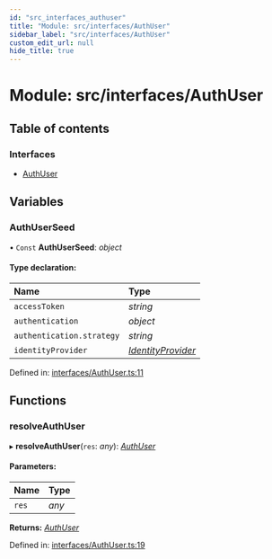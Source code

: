 ```yaml
---
id: "src_interfaces_authuser"
title: "Module: src/interfaces/AuthUser"
sidebar_label: "src/interfaces/AuthUser"
custom_edit_url: null
hide_title: true
---
```


# Module: src/interfaces/AuthUser

## Table of contents

### Interfaces

- [AuthUser](../interfaces/src_interfaces_authuser.authuser.md)

## Variables

### AuthUserSeed

• `Const` **AuthUserSeed**: *object*

#### Type declaration:

Name | Type |
:------ | :------ |
`accessToken` | *string* |
`authentication` | *object* |
`authentication.strategy` | *string* |
`identityProvider` | [*IdentityProvider*](../interfaces/src_interfaces_identityprovider.identityprovider.md) |

Defined in: [interfaces/AuthUser.ts:11](https://github.com/xr3ngine/xr3ngine/blob/673ad6a5f/packages/common/src/interfaces/AuthUser.ts#L11)

## Functions

### resolveAuthUser

▸ **resolveAuthUser**(`res`: *any*): [*AuthUser*](../interfaces/src_interfaces_authuser.authuser.md)

#### Parameters:

Name | Type |
:------ | :------ |
`res` | *any* |

**Returns:** [*AuthUser*](../interfaces/src_interfaces_authuser.authuser.md)

Defined in: [interfaces/AuthUser.ts:19](https://github.com/xr3ngine/xr3ngine/blob/673ad6a5f/packages/common/src/interfaces/AuthUser.ts#L19)
